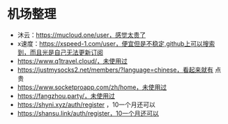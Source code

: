 # 机场整理

* 沐云：https://mucloud.one/user，感觉太贵了
* x速度：https://xspeed-1.com/user，便宜但是不稳定,github上可以搜索到，而且光是自己无法更新订阅
* https://www.q1travel.cloud/，未使用过
* https://justmysocks2.net/members/?language=chinese，看起来就有 点贵
* https://www.socketproapp.com/zh/home，未使用过
* https://fangzhou.party/，未使用过
* https://shyni.xyz/auth/register ，10一个月还可以
* https://shansu.link/auth/register，10一个月还可以